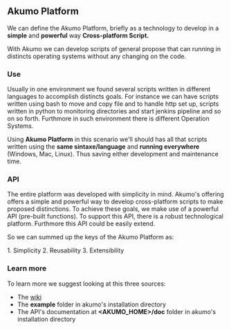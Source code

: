 ## Akumo Platform

We can define the Akumo Platform, briefly as a technology to develop in a <b>simple</b> and <b>powerful</b> way <b>Cross-platform Script.</b>
<p>
With Akumo we can develop scripts of general propose that can running in distincts operating systems without any changing on the code. 
</p>

### Use

Usually in one environment we found several scripts written in different languages to accomplish distincts goals. For instance we can have scripts written using bash to move and copy file and to handle http set up, scripts written in python to monitoring directories and start jenkins pipeline and so on so forth. Furthmore in such environment there is different Operation Systems.
<p>
  Using <b>Akumo Platform</b> in this scenario we'll should has all that scripts written using the <b>same sintaxe/language</b> and <b>running everywhere</b> (Windows, Mac, Linux). Thus saving either development and maintenance time.
</p>

### API

The entire platform was developed with simplicity in mind. Akumo's offering offers a simple and powerful way to develop cross-platform scripts to make proposed distinctions. To achieve these goals, we make use of a powerful API (pre-built functions). To support this API, there is a robust technological platform. Furthmore this API could be easily extend. 
<p>
So we can summed up the keys of the Akumo Platform as:
</p>
1. Simplicity
2. Reusability
3. Extensibility

### Learn more

To learn more we suggest looking at this three sources:
* The <a href='https://github.com/akumoplatform/akumo/wiki'>wiki</a>
* The **example** folder in akumo's installation directory
* The API's documentation at **<AKUMO_HOME>/doc** folder in akumo's installation directory 
